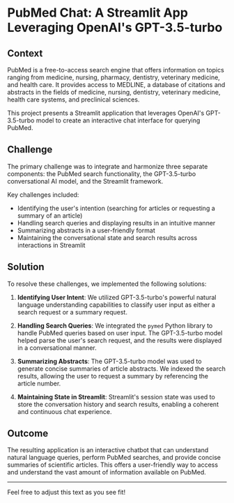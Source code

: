 
# PubMed Chat: A Streamlit App Leveraging OpenAI's GPT-3.5-turbo

## Context

PubMed is a free-to-access search engine that offers information on topics ranging from medicine, nursing, pharmacy, dentistry, veterinary medicine, and health care. It provides access to MEDLINE, a database of citations and abstracts in the fields of medicine, nursing, dentistry, veterinary medicine, health care systems, and preclinical sciences.

This project presents a Streamlit application that leverages OpenAI's GPT-3.5-turbo model to create an interactive chat interface for querying PubMed. 

## Challenge

The primary challenge was to integrate and harmonize three separate components: the PubMed search functionality, the GPT-3.5-turbo conversational AI model, and the Streamlit framework. 

Key challenges included:
- Identifying the user's intention (searching for articles or requesting a summary of an article)
- Handling search queries and displaying results in an intuitive manner
- Summarizing abstracts in a user-friendly format
- Maintaining the conversational state and search results across interactions in Streamlit

## Solution

To resolve these challenges, we implemented the following solutions:

1. **Identifying User Intent**: We utilized GPT-3.5-turbo's powerful natural language understanding capabilities to classify user input as either a search request or a summary request.

2. **Handling Search Queries**: We integrated the `pymed` Python library to handle PubMed queries based on user input. The GPT-3.5-turbo model helped parse the user's search request, and the results were displayed in a conversational manner.

3. **Summarizing Abstracts**: The GPT-3.5-turbo model was used to generate concise summaries of article abstracts. We indexed the search results, allowing the user to request a summary by referencing the article number.

4. **Maintaining State in Streamlit**: Streamlit's session state was used to store the conversation history and search results, enabling a coherent and continuous chat experience.

## Outcome

The resulting application is an interactive chatbot that can understand natural language queries, perform PubMed searches, and provide concise summaries of scientific articles. This offers a user-friendly way to access and understand the vast amount of information available on PubMed.

---

Feel free to adjust this text as you see fit!
